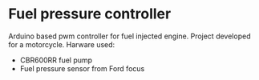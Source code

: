 # Fuel pressure controller
Arduino based pwm controller for fuel injected engine.
Project developed for a motorcycle.
Harware used:
* CBR600RR fuel pump
* Fuel pressure sensor from Ford focus

